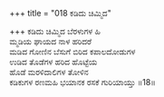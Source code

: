 +++
title = "018 ಕಡಿದು ಚಿಮ್ಮಿದ"

+++
ಕಡಿದು ಚಿಮ್ಮಿದ ಬೆರಳುಗಳ ಹಿ  
ಮ್ಮಡಿಯ ಘಾಯದ ನಾಳ ಹರಿದರೆ  
ಮಡಿದ ಗೋಣಿನ ಬೆಸುಗೆ ಬಿರಿದ ಕಪಾಲದೋಡುಗಳ  
ಉಡಿದ ತೊಡೆಗಳ ಹರಿದ ಹೊಟ್ಟೆಯ  
ಹೊಡೆ ಮರಳಿದಾಲಿಗಳ ತೋಳಿನ  
ಕಡಿಕುಗಳ ರಣಮಹಿ ಭಯಾನಕ ರಸಕೆ ಗುರಿಯಾಯ್ತು      ॥18॥